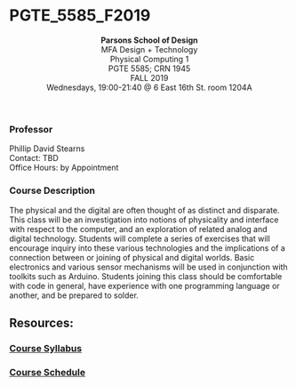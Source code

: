 # PGTE_5585_F2019

<div align=center>
	<strong>Parsons School of Design</strong><br>
	MFA Design + Technology<br>
	Physical Computing 1<br>
	PGTE 5585; CRN 1945<br>
	FALL 2019<br>
	Wednesdays, 19:00-21:40 @ 6 East 16th St. room 1204A
</div>
<br>
<br>

### Professor
Phillip David Stearns<br>
Contact: TBD<br>
Office Hours: by Appointment

### Course Description

The physical and the digital are often thought of as distinct and disparate. This class will be an investigation into notions of physicality and interface with respect to the computer, and an exploration of related analog and digital technology. Students will complete a series of exercises that will encourage inquiry into these various technologies and the implications of a connection between or joining of physical and digital worlds. Basic electronics and various sensor mechanisms will be used in conjunction with toolkits such as Arduino. Students joining this class should be comfortable with code in general, have experience with one programming language or another, and be prepared to solder. 

## Resources:

### [Course Syllabus](syllabus.md)
### [Course Schedule](schedule.md)